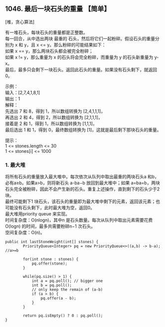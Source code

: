 ## 1046. 最后一块石头的重量 【简单】      
[堆，贪心算法]       

有一堆石头，每块石头的重量都是正整数。    
每一回合，从中选出两块 最重的 石头，然后将它们一起粉碎。假设石头的重量分别为 x 和 y，且 x <= y。那么粉碎的可能结果如下：    
如果 x == y，那么两块石头都会被完全粉碎；     
如果 x != y，那么重量为 x 的石头将会完全粉碎，而重量为 y 的石头新重量为 y-x。     
最后，最多只会剩下一块石头。返回此石头的重量。如果没有石头剩下，就返回 0。      

示例：   
输入：[2,7,4,1,8,1]    
输出：1     
解释：     
先选出 7 和 8，得到 1，所以数组转换为 [2,4,1,1,1]，    
再选出 2 和 4，得到 2，所以数组转换为 [2,1,1,1]，     
接着是 2 和 1，得到 1，所以数组转换为 [1,1,1]，      
最后选出 1 和 1，得到 0，最终数组转换为 [1]，这就是最后剩下那块石头的重量。      

提示：    
1 <= stones.length <= 30      
1 <= stones[i] <= 1000      

### 1. 最大堆     
将所有石头的重量放入最大堆中。每次依次从队列中取出最重的两块石头a 和b，必有a≥b。如果a>b，则将新石头 a-ba−b 放回到最大堆中；如果 a=ba=b，两块石头完全被粉碎，因此不会产生新的石头。重复上述操作，直到剩下的石头少于2 块。    
最终可能剩下1 块石头，该石头的重量即为最大堆中剩下的元素，返回该元素；也可能没有石头剩下，此时最大堆为空，返回0。       
最大堆用priority queue 来实现。      
时间复杂度：O(nlogn)，其中n 是石头数量。每次从队列中取出元素需要花费O(logn) 的时间，最多共需要粉碎n−1 次石头。      
空间复杂度：O(n)。     
```
public int lastStoneWeight(int[] stones) {
        PriorityQueue<Integer> pq = new PriorityQueue<>((a,b) -> b-a); //a>=b

        for(int stone : stones) {
            pq.offer(stone);
        }

        while(pq.size() > 1) {
            int a = pq.poll(); // bigger one
            int b = pq.poll();
            // only keep the remain of (a-b)
            if (a > b) {
                pq.offer(a - b);
            }
        }

        return pq.isEmpty() ? 0 : pq.poll();
}
```










